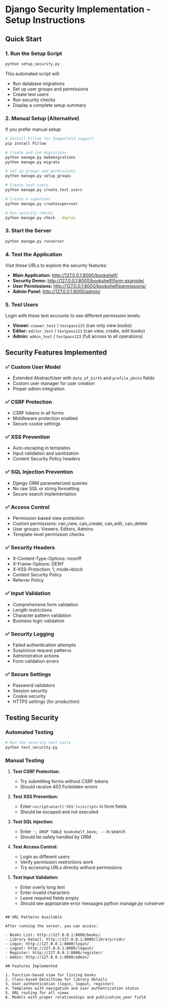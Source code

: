 # Django Security Implementation - Setup Instructions

## Quick Start

### 1. Run the Setup Script

```bash
python setup_security.py
```

This automated script will:

- Run database migrations
- Set up user groups and permissions
- Create test users
- Run security checks
- Display a complete setup summary

### 2. Manual Setup (Alternative)

If you prefer manual setup:

```bash
# Install Pillow for ImageField support
pip install Pillow

# Create and run migrations
python manage.py makemigrations
python manage.py migrate

# Set up groups and permissions
python manage.py setup_groups

# Create test users
python manage.py create_test_users

# Create a superuser
python manage.py createsuperuser

# Run security checks
python manage.py check --deploy
```

### 3. Start the Server

```bash
python manage.py runserver
```

### 4. Test the Application

Visit these URLs to explore the security features:

- **Main Application:** http://127.0.0.1:8000/bookshelf/
- **Security Demo:** http://127.0.0.1:8000/bookshelf/form-example/
- **User Permissions:** http://127.0.0.1:8000/bookshelf/permissions/
- **Admin Panel:** http://127.0.0.1:8000/admin/

### 5. Test Users

Login with these test accounts to see different permission levels:

- **Viewer:** `viewer_test` / `testpass123` (can only view books)
- **Editor:** `editor_test` / `testpass123` (can view, create, edit books)
- **Admin:** `admin_test` / `testpass123` (full access to all operations)

## Security Features Implemented

### ✅ Custom User Model

- Extended AbstractUser with `date_of_birth` and `profile_photo` fields
- Custom user manager for user creation
- Proper admin integration

### ✅ CSRF Protection

- CSRF tokens in all forms
- Middleware protection enabled
- Secure cookie settings

### ✅ XSS Prevention

- Auto-escaping in templates
- Input validation and sanitization
- Content Security Policy headers

### ✅ SQL Injection Prevention

- Django ORM parameterized queries
- No raw SQL or string formatting
- Secure search implementation

### ✅ Access Control

- Permission-based view protection
- Custom permissions: can_view, can_create, can_edit, can_delete
- User groups: Viewers, Editors, Admins
- Template-level permission checks

### ✅ Security Headers

- X-Content-Type-Options: nosniff
- X-Frame-Options: DENY
- X-XSS-Protection: 1; mode=block
- Content Security Policy
- Referrer Policy

### ✅ Input Validation

- Comprehensive form validation
- Length restrictions
- Character pattern validation
- Business logic validation

### ✅ Security Logging

- Failed authentication attempts
- Suspicious request patterns
- Administrative actions
- Form validation errors

### ✅ Secure Settings

- Password validators
- Session security
- Cookie security
- HTTPS settings (for production)

## Testing Security

### Automated Testing

```bash
# Run the security test suite
python test_security.py
```

### Manual Testing

1. **Test CSRF Protection:**

   - Try submitting forms without CSRF tokens
   - Should receive 403 Forbidden errors

2. **Test XSS Prevention:**

   - Enter `<script>alert('XSS')</script>` in form fields
   - Should be escaped and not executed

3. **Test SQL Injection:**

   - Enter `'; DROP TABLE bookshelf_book; --` in search
   - Should be safely handled by ORM

4. **Test Access Control:**

   - Login as different users
   - Verify permission restrictions work
   - Try accessing URLs directly without permissions

5. **Test Input Validation:**
   - Enter overly long text
   - Enter invalid characters
   - Leave required fields empty
   - Should see appropriate error messages
     python manage.py runserver

```

## URL Patterns Available

After running the server, you can access:

- Books List: http://127.0.0.1:8000/books/
- Library Detail: http://127.0.0.1:8000/library/<id>/
- Login: http://127.0.0.1:8000/login/
- Logout: http://127.0.0.1:8000/logout/
- Register: http://127.0.0.1:8000/register/
- Admin: http://127.0.0.1:8000/admin/

## Features Implemented

1. Function-based view for listing books
2. Class-based DetailView for library details
3. User authentication (login, logout, register)
4. Templates with navigation and user authentication status
5. URL routing for all views
6. Models with proper relationships and publication_year field
```
